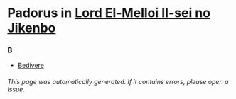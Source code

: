 # Padorus in [Lord El-Melloi II-sei no Jikenbo](https://myanimelist.net/manga/85437/Lord_El-Melloi_II-sei_no_Jikenbo)

### B
* [Bedivere](https://github.com/shadow578/Project-Padoru/blob/master/table-of-contents/characters/Bedivere.md)

###### This page was automatically generated. If it contains errors, please open a Issue.
